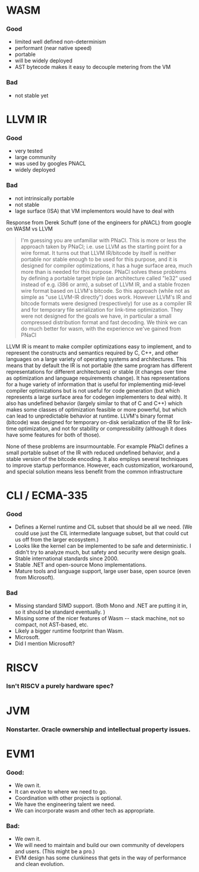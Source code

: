 # WASM
### Good
* limited well defined non-determinism
* performant (near native speed)
* portable
* will be widely deployed
* AST bytecode makes it easy to decouple metering from the VM

### Bad
* not stable yet

# LLVM IR
### Good
* very tested
* large community
* was used by googles PNACL
* widely deployed

### Bad
* not intrinsically portable
* not stable
* lage surface (ISA) that VM implementors would have to deal with

Response from Derek Schuff (one of the engineers for pNACL) from google on WASM vs LLVM

>I'm guessing you are unfamiliar with PNaCl. This is more or less the approach taken by PNaCl; i.e. use LLVM as the starting point for a wire format. It turns out that LLVM IR/bitcode by itself is neither portable nor stable enough to be used for this purpose, and it is designed for compiler optimizations, it has a huge surface area, much more than is needed for this purpose. PNaCl solves these problems by defining a portable target triple (an architecture called "le32" used instead of e.g. i386 or arm), a subset of LLVM IR, and a stable frozen wire format based on LLVM's bitcode. So this approach (while not as simple as "use LLVM-IR directly") does work. However LLVM's IR and bitcode formats were designed (respectively) for use as a compiler IR and for temporary file serialization for link-time optimization. They were not designed for the goals we have, in particular a small compressed distribution format and fast decoding. We think we can do much better for wasm, with the experience we've gained from PNaCl

LLVM IR is meant to make compiler optimizations easy to implement, and to represent the constructs and semantics required by C, C++, and other languages on a large variety of operating systems and architectures. This means that by default the IR is not portable (the same program has different representations for different architectures) or stable (it changes over time as optimization and language requirements change). It has representations for a huge variety of information that is useful for implementing mid-level compiler optimizations but is not useful for code generation (but which represents a large surface area for codegen implementers to deal with). It also has undefined behavior (largely similar to that of C and C++) which makes some classes of optimization feasible or more powerful, but which can lead to unpredictable behavior at runtime. LLVM's binary format (bitcode) was designed for temporary on-disk serialization of the IR for link-time optimization, and not for stability or compressibility (although it does have some features for both of those).

None of these problems are insurmountable. For example PNaCl defines a small portable subset of the IR with reduced undefined behavior, and a stable version of the bitcode encoding. It also employs several techniques to improve startup performance. However, each customization, workaround, and special solution means less benefit from the common infrastructure



# CLI / ECMA-335 
### Good
* Defines a Kernel runtime and CIL subset that should be all we need. (We could use just the CIL intermediate language subset, but that could cut us off from the larger ecosystem.)
* Looks like the kernel can be implemented to be safe and deterministic. I didn't try to analyze much, but safety and security were design goals.
* Stable international standards since 2000.
* Stable .NET and open-source Mono implementations.
* Mature tools and language support, large user base, open source (even from Microsoft).   

### Bad   
* Missing standard SIMD support. (Both Mono and .NET are putting it in, so it should be standard eventually. )
* Missing some of the nicer features of Wasm -- stack machine, not so compact, not AST-based, etc.
* Likely a bigger runtime footprint than Wasm.
* Microsoft.
* Did I mention Microsoft?

# RISCV
### Isn't RISCV a purely hardware spec?

# JVM
### Nonstarter.  Oracle ownership and intellectual property issues.

# EVM1
### Good:
* We own it.
* It can evolve to where we need to go.
* Coordination with other projects is optional.
* We have the engineering talent we need.
* We can incorporate wasm and other tech as appropriate.

### Bad:
* We own it.
* We will need to maintain and build our own community of developers and users. (This might be a pro.)
* EVM design has some clunkiness that gets in the way of performance and clean evolution.

